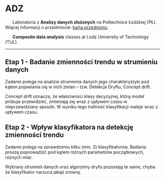 # ADZ

<img src="https://static.dwcdn.net/css/flag-icons/flags/4x3/pl.svg" height="10" width="20"> Laboratoria z **Analizy danych złożonych** na Politechnice Łódzkiej (PŁ). Więcej informacji o przedmiocie: [karta przedmiotu](https://programy.p.lodz.pl/ectslabel-web/przedmiot_3.jsp?l=pl&idPrzedmiotu=172832&pkId=1149&s=2&j=0&w=informatyka%20stosowana&v=3).

<img src="https://static.dwcdn.net/css/flag-icons/flags/4x3/gb.svg" height="10" width="20"> **Composite data analysis** classes at Lodz University of Technology (TUL).

---

## Etap 1 - Badanie zmienności trendu w strumieniu danych

Zadanie polega na analizie strumienia danych jego charakterystyki pod kątem pojawiania się w nich zmian – tzw. Detekcja Dryftu, Concept drift.

Concept drift oznacza, że właściwości klasy decyzyjnej, którą model próbuje przewidzieć, zmieniają się wraz z upływem czasu w nieprzewidziany sposób. W wyniku tego trafność klasyfikacji maleje wraz z upływem czasu. 

## Etap 2 - Wpływ klasyfikatora na detekcję zmienności trendu

Zadanie polega na sprawdzeniu kilku (min. 2) klasyfikatorów. Badania proszę poprowadzić pod kątem różnych parametrów początkowych, różnych miar.  

Wybrany strumień danych oraz algorytmy dryfu pozostają te same, chyba że klasyfikator narzuca jakąś zmianę.
